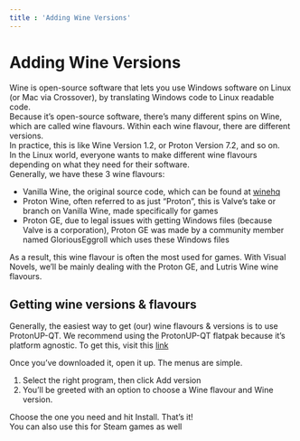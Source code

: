 ```yaml
---
title : 'Adding Wine Versions'
---
```


# Adding Wine Versions

Wine is open-source software that lets you use Windows software on Linux (or Mac via Crossover), by translating Windows code to Linux readable code.\
Because it’s open-source software, there’s many different spins on Wine, which are called wine flavours. Within each wine flavour, there are different versions.\
In practice, this is like Wine Version 1.2, or Proton Version 7.2, and so on.\
In the Linux world, everyone wants to make different wine flavours depending on what they need for their software.\
Generally, we have these 3 wine flavours:

* Vanilla Wine, the original source code, which can be found at [winehq](https://wiki.winehq.org/Download)
* Proton Wine, often referred to as just “Proton”, this is Valve’s take or branch on Vanilla Wine, made specifically for games
* Proton GE, due to legal issues with getting Windows files (because Valve is a corporation), Proton GE was made by a community member named GloriousEggroll which uses these Windows files

As a result, this wine flavour is often the most used for games. With Visual Novels, we’ll be mainly dealing with the Proton GE, and Lutris Wine wine flavours.

## Getting wine versions & flavours

Generally, the easiest way to get (our) wine flavours & versions is to use ProtonUP-QT.
We recommend using the ProtonUP-QT flatpak because it’s platform agnostic.
To get this, visit this [link](https://flathub.org/apps/details/net.davidotek.pupgui2)

Once you’ve downloaded it, open it up. The menus are simple.

1. Select the right program, then click Add version
2. You’ll be greeted with an option to choose a Wine flavour and Wine version.

Choose the one you need and hit Install. That’s it!\
You can also use this for Steam games as well
